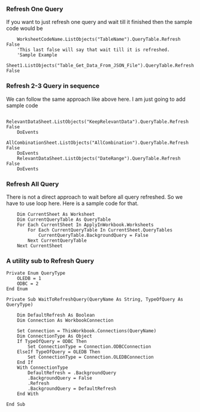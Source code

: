 ### Refresh One Query

If you want to just refresh one query and wait till it finished then the sample code would be

```
    WorksheetCodeName.ListObjects("TableName").QueryTable.Refresh False   
    'This last false will say that wait till it is refreshed.   
    'Sample Example  
    Sheet1.ListObjects("Table_Get_Data_From_JSON_File").QueryTable.Refresh False
```

### Refresh 2-3 Query in sequence

We can follow the same approach like above here. I am just going to add sample code

```
    RelevantDataSheet.ListObjects("KeepRelevantData").QueryTable.Refresh False   
    DoEvents  
    AllCombinationSheet.ListObjects("AllCombination").QueryTable.Refresh False  
    DoEvents  
    RelevantDataSheet.ListObjects("DateRange").QueryTable.Refresh False  
    DoEvents
```

### Refresh All Query

There is not a direct approach to wait before all query refreshed. So we have to use loop here. Here is a sample code for that.

```
    Dim CurrentSheet As Worksheet  
    Dim CurrentQueryTable As QueryTable  
    For Each CurrentSheet In ApplyInWorkbook.Worksheets  
        For Each CurrentQueryTable In CurrentSheet.QueryTables  
            CurrentQueryTable.BackgroundQuery = False  
        Next CurrentQueryTable  
    Next CurrentSheet  
```

### A utility sub to Refresh Query

```
Private Enum QueryType
    OLEDB = 1
    ODBC = 2
End Enum

Private Sub WaitToRefreshQuery(QueryName As String, TypeOfQuery As QueryType)
    
    Dim DefaultRefresh As Boolean
    Dim Connection As WorkbookConnection
    
    Set Connection = ThisWorkbook.Connections(QueryName)
    Dim ConnectionType As Object
    If TypeOfQuery = ODBC Then
        Set ConnectionType = Connection.ODBCConnection
    ElseIf TypeOfQuery = OLEDB Then
        Set ConnectionType = Connection.OLEDBConnection
    End If
    With ConnectionType
        DefaultRefresh = .BackgroundQuery
        .BackgroundQuery = False
        .Refresh
        .BackgroundQuery = DefaultRefresh
    End With
    
End Sub
```
